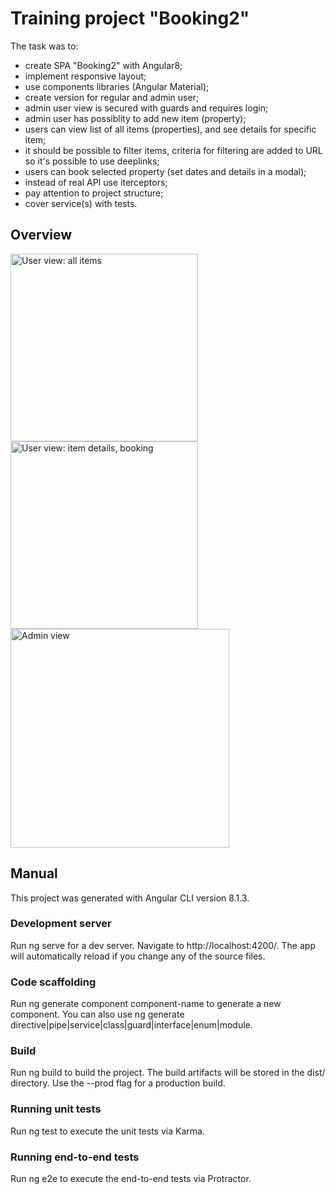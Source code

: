 # Training project "Booking2"

The task was to:
* create SPA "Booking2" with Angular8;
* implement responsive layout;
* use components libraries (Angular Material);
* create version for regular and admin user;
* admin user view is secured with guards and requires login;
* admin user has possiblity to add new item (property);
* users can view list of all items (properties), and see details for specific item;
* it should be possible to filter items, criteria for filtering are added to URL so it's possible to use deeplinks;
* users can book selected property (set dates and details in a modal); 
* instead of real API use iterceptors;
* pay attention to project structure;
* cover service(s) with tests.

## Overview
<img width="300" alt="User view: all items" src="https://user-images.githubusercontent.com/11509516/122261823-728efd80-cedd-11eb-8a24-296e6b0810ae.png">
<img width="300" alt="User view: item details, booking" src="https://user-images.githubusercontent.com/11509516/122261835-74f15780-cedd-11eb-9ef2-68f7cc13eb05.png">
<img width="350" alt="Admin view" src="https://user-images.githubusercontent.com/11509516/122261843-76228480-cedd-11eb-9ee9-fd4f38e93221.png">


## Manual

This project was generated with Angular CLI version 8.1.3.

### Development server
Run ng serve for a dev server. Navigate to http://localhost:4200/. The app will automatically reload if you change any of the source files.

### Code scaffolding
Run ng generate component component-name to generate a new component. You can also use ng generate directive|pipe|service|class|guard|interface|enum|module.

### Build
Run ng build to build the project. The build artifacts will be stored in the dist/ directory. Use the --prod flag for a production build.

### Running unit tests
Run ng test to execute the unit tests via Karma.

### Running end-to-end tests
Run ng e2e to execute the end-to-end tests via Protractor.
